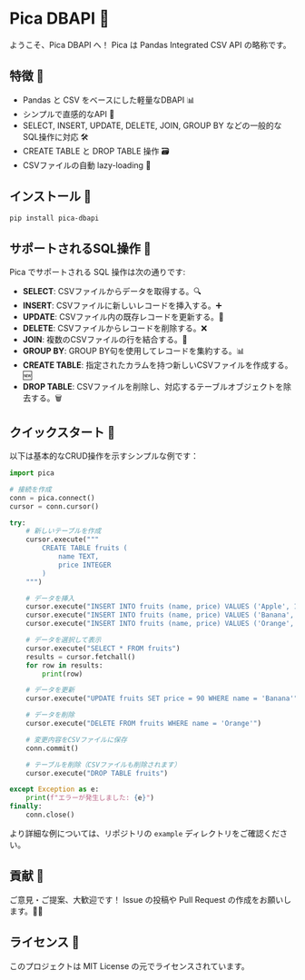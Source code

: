 # Pica DBAPI 🎉
ようこそ、Pica DBAPI へ！
Pica は Pandas Integrated CSV API の略称です。

## 特徴 🌟
- Pandas と CSV をベースにした軽量なDBAPI 📊
- シンプルで直感的なAPI 🤩
- SELECT, INSERT, UPDATE, DELETE, JOIN, GROUP BY などの一般的なSQL操作に対応 🛠️
- CREATE TABLE と DROP TABLE 操作 🗃️
- CSVファイルの自動 lazy-loading 🚀

## インストール 🔧
```bash
pip install pica-dbapi
```

## サポートされるSQL操作 📝
Pica でサポートされる SQL 操作は次の通りです:

- **SELECT**: CSVファイルからデータを取得する。🔍
- **INSERT**: CSVファイルに新しいレコードを挿入する。➕
- **UPDATE**: CSVファイル内の既存レコードを更新する。🔄
- **DELETE**: CSVファイルからレコードを削除する。❌
- **JOIN**: 複数のCSVファイルの行を結合する。🔗
- **GROUP BY**: GROUP BY句を使用してレコードを集約する。📊
- **CREATE TABLE**: 指定されたカラムを持つ新しいCSVファイルを作成する。🆕
- **DROP TABLE**: CSVファイルを削除し、対応するテーブルオブジェクトを除去する。🗑️

## クイックスタート 🚀
以下は基本的なCRUD操作を示すシンプルな例です：

```python
import pica

# 接続を作成
conn = pica.connect()
cursor = conn.cursor()

try:
    # 新しいテーブルを作成
    cursor.execute("""
        CREATE TABLE fruits (
            name TEXT,
            price INTEGER
        )
    """)

    # データを挿入
    cursor.execute("INSERT INTO fruits (name, price) VALUES ('Apple', 100)")
    cursor.execute("INSERT INTO fruits (name, price) VALUES ('Banana', 80)")
    cursor.execute("INSERT INTO fruits (name, price) VALUES ('Orange', 120)")

    # データを選択して表示
    cursor.execute("SELECT * FROM fruits")
    results = cursor.fetchall()
    for row in results:
        print(row)

    # データを更新
    cursor.execute("UPDATE fruits SET price = 90 WHERE name = 'Banana'")

    # データを削除
    cursor.execute("DELETE FROM fruits WHERE name = 'Orange'")

    # 変更内容をCSVファイルに保存
    conn.commit()

    # テーブルを削除（CSVファイルも削除されます）
    cursor.execute("DROP TABLE fruits")

except Exception as e:
    print(f"エラーが発生しました: {e}")
finally:
    conn.close()
```

より詳細な例については、リポジトリの `example` ディレクトリをご確認ください。

## 貢献 🤝
ご意見・ご提案、大歓迎です！
Issue の投稿や Pull Request の作成をお願いします。💬✨

## ライセンス 📄
このプロジェクトは MIT License の元でライセンスされています。